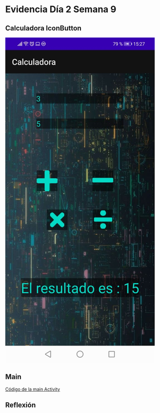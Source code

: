 # Evidencia Día 2 Semana 9
## Calculadora IconButton
  ![captura-de-la-calculadora](https://raw.githubusercontent.com/SebaFarias/DESARROLLO-DE-APLICACIONES-M-VILES-ANDROID-JAVA/master/22-06-2021/Captura.jpeg)
## Main
   [Código de la main Activity](https://github.com/SebaFarias/DESARROLLO-DE-APLICACIONES-M-VILES-ANDROID-JAVA/blob/master/22-06-2021/CalculadoraIconBtn/app/src/main/java/com/example/calcuadora4botones/MainActivity.java)
## Reflexión
